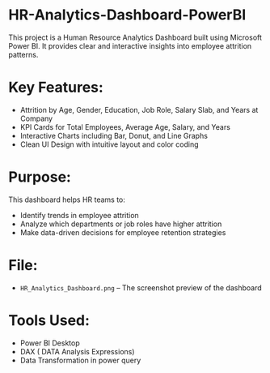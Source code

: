 # HR-Analytics-Dashboard-PowerBI

This project is a Human Resource Analytics Dashboard built using Microsoft Power BI. 
It provides clear and interactive insights into employee attrition patterns.

# Key Features:
- Attrition by Age, Gender, Education, Job Role, Salary Slab, and Years at Company
- KPI Cards for Total Employees, Average Age, Salary, and Years
- Interactive Charts including Bar, Donut, and Line Graphs
- Clean UI Design with intuitive layout and color coding

# Purpose:
This dashboard helps HR teams to:
- Identify trends in employee attrition
- Analyze which departments or job roles have higher attrition
- Make data-driven decisions for employee retention strategies

# File:
- `HR_Analytics_Dashboard.png` – The screenshot preview of the dashboard

# Tools Used:
- Power BI Desktop
- DAX ( DATA Analysis Expressions)
- Data Transformation in power query
